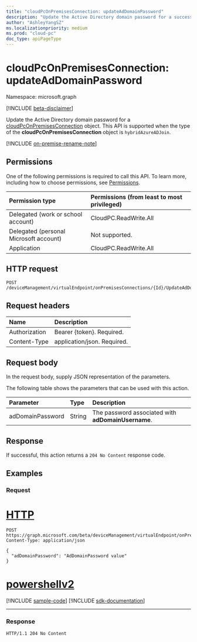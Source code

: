 ```yaml
---
title: "cloudPcOnPremisesConnection: updateAdDomainPassword"
description: "Update the Active Directory domain password for a successful Azure network connection. This API is supported when the onPremisesConnection's type is hybridAzureADJoin."
author: "AshleyYangSZ"
ms.localizationpriority: medium
ms.prod: "cloud-pc"
doc_type: apiPageType
---
```


# cloudPcOnPremisesConnection: updateAdDomainPassword
Namespace: microsoft.graph

[!INCLUDE [beta-disclaimer](../../includes/beta-disclaimer.md)]

Update the Active Directory domain password for a [cloudPcOnPremisesConnection](../resources/cloudpconpremisesconnection.md) object. This API is supported when the type of the **cloudPcOnPremisesConnection** object is `hybridAzureADJoin`.

[!INCLUDE [on-premise-rename-note](../../includes/on-premise-rename-note.md)]

## Permissions
One of the following permissions is required to call this API. To learn more, including how to choose permissions, see [Permissions](/graph/permissions-reference).

|Permission type|Permissions (from least to most privileged)|
|:---|:---|
|Delegated (work or school account)|CloudPC.ReadWrite.All|
|Delegated (personal Microsoft account)|Not supported.|
|Application|CloudPC.ReadWrite.All|

## HTTP request


<!-- {
  "blockType": "ignored"
}
-->
``` http
POST /deviceManagement/virtualEndpoint/onPremisesConnections/{Id}/UpdateAdDomainPassword
```

## Request headers
|Name|Description|
|:---|:---|
|Authorization|Bearer {token}. Required.|
|Content-Type|application/json. Required.|

## Request body
In the request body, supply JSON representation of the parameters.

The following table shows the parameters that can be used with this action.

|Parameter|Type|Description|
|:---|:---|:---|
|adDomainPassword|String|The password associated with **adDomainUsername**.|



## Response

If successful, this action returns a `204 No Content` response code.

## Examples

### Request

# [HTTP](#tab/http)
<!-- {
  "blockType": "request",
  "name": "cloudpconpremisesconnection_updateaddomainpassword"
}
-->

``` http
POST https://graph.microsoft.com/beta/deviceManagement/virtualEndpoint/onPremisesConnections/{Id}/UpdateAdDomainPassword
Content-Type: application/json

{
  "adDomainPassword": "AdDomainPassword value"
}
```

# [powershellv2](#tab/powershellv2)
[!INCLUDE [sample-code](../includes/snippets/powershellv2/cloudpconpremisesconnection-updateaddomainpassword-powershellv2-snippets.md)]
[!INCLUDE [sdk-documentation](../includes/snippets/snippets-sdk-documentation-link.md)]

---



### Response

<!-- {
  "blockType": "response",
  "truncated": true
}
-->
``` http
HTTP/1.1 204 No Content
```

